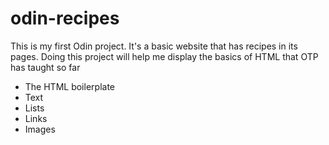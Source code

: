 # odin-recipes
This is my first Odin project.
It's a basic website that has recipes in its pages.
Doing this project will help me display the basics of HTML that OTP has taught so far
- The HTML boilerplate
- Text
- Lists
- Links
- Images